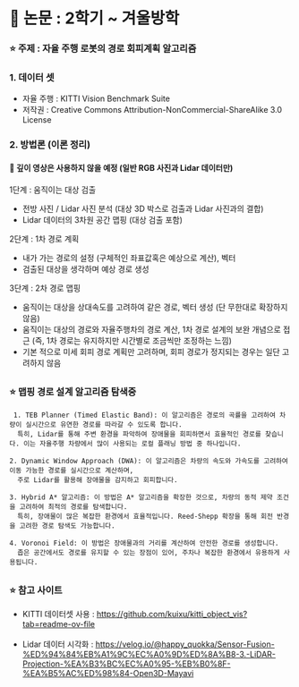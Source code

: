 # 🥇 논문 : 2학기 ~ 겨울방학
### :star: 주제 : 자율 주행 로봇의 경로 회피계획 알고리즘
### 1. 데이터 셋

- 자율 주행 : KITTI Vision Benchmark Suite
- 저작권 : Creative Commons Attribution-NonCommercial-ShareAlike 3.0 License

### 2. 방법론 (이론 정리)
#### 🥈 깊이 영상은 사용하지 않을 예정 (일반 RGB 사진과 Lidar 데이터만) <br>

1단계 : 움직이는 대상 검출
- 전방 사진 / Lidar 사진 분석 (대상 3D 박스로 검출과 Lidar 사진과의 결합)
- Lidar 데이터의 3차원 공간 맵핑 (대상 검출 포함)

2단계 : 1차 경로 계획
- 내가 가는 경로의 설정 (구체적인 좌표값혹은 예상으로 계산), 벡터
- 검출된 대상을 생각하며 예상 경로 생성

3단계 : 2차 경로 맵핑
- 움직이는 대상을 상대속도를 고려하여 같은 경로, 벡터 생성 (단 무한대로 확장하지 않음)
- 움직이는 대상의 경로와 자율주행차의 경로 계산, 1차 경로 설계의 보완 개념으로 접근 (즉, 1차 경로는 유지하지만 시간별로 조금씩만 조정하는 느낌)
- 기본 적으로 미세 회피 경로 계획만 고려하며, 회피 경로가 정지되는 경우는 일단 고려하지 않음 <br>
##
### :star: 맵핑 경로 설계 알고리즘 탐색중
<pre><code> 1. TEB Planner (Timed Elastic Band): 이 알고리즘은 경로의 곡률을 고려하여 차량이 실시간으로 유연한 경로를 따라갈 수 있도록 합니다. 
  특히, Lidar를 통해 주변 환경을 파악하여 장애물을 회피하면서 효율적인 경로를 찾습니다. 이는 자율주행 차량에서 많이 사용되는 로컬 플래닝 방법 중 하나입니다​.
  
2. Dynamic Window Approach (DWA): 이 알고리즘은 차량의 속도와 가속도를 고려하여 이동 가능한 경로를 실시간으로 계산하며, 
  주로 Lidar를 활용해 장애물을 감지하고 회피합니다​.
  
3. Hybrid A* 알고리즘: 이 방법은 A* 알고리즘을 확장한 것으로, 차량의 동적 제약 조건을 고려하여 최적의 경로를 탐색합니다. 
  특히, 장애물이 많은 복잡한 환경에서 효율적입니다. Reed-Shepp 확장을 통해 회전 반경을 고려한 경로 탐색도 가능합니다​.
  
4. Voronoi Field: 이 방법은 장애물과의 거리를 계산하여 안전한 경로를 생성합니다. 
  좁은 공간에서도 경로를 유지할 수 있는 장점이 있어, 주차나 복잡한 환경에서 유용하게 사용됩니다​.
</code></pre>
##
### :star: 참고 사이트
- KITTI 데이터셋 사용 : https://github.com/kuixu/kitti_object_vis?tab=readme-ov-file <br><br>
- Lidar 데이터 시각화 : https://velog.io/@happy_quokka/Sensor-Fusion-%ED%94%84%EB%A1%9C%EC%A0%9D%ED%8A%B8-3.-LiDAR-Projection-%EA%B3%BC%EC%A0%95-%EB%B0%8F-%EA%B5%AC%ED%98%84-Open3D-Mayavi
